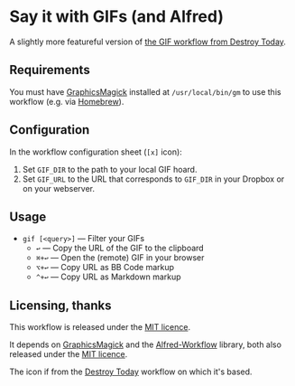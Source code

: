 
Say it with GIFs (and Alfred)
=============================


A slightly more featureful version of [the GIF workflow from Destroy Today][orig].


Requirements
------------

You must have [GraphicsMagick][gm] installed at `/usr/local/bin/gm` to use this workflow (e.g. via [Homebrew][brew]).


Configuration
-------------

In the workflow configuration sheet (`[x]` icon):

1. Set `GIF_DIR` to the path to your local GIF hoard.
2. Set `GIF_URL` to the URL that corresponds to `GIF_DIR` in your Dropbox or on your webserver.


Usage
-----

- `gif [<query>]` — Filter your GIFs
	- `↩` — Copy the URL of the GIF to the clipboard
	- `⌘+↩` — Open the (remote) GIF in your browser
	- `⌥+↩` — Copy URL as BB Code markup
	- `^+↩` — Copy URL as Markdown markup


Licensing, thanks
-----------------

This workflow is released under the [MIT licence][mit].

It depends on [GraphicsMagick][gm] and the [Alfred-Workflow][aw] library, both also released under the [MIT licence][mit].

The icon if from the [Destroy Today][orig] workflow on which it's based.


[brew]: http://brew.sh
[gm]: http://www.graphicsmagick.org
[mit]: https://opensource.org/licenses/MIT
[orig]: http://destroytoday.com/writings/gif-workflow/
[aw]: http://www.deanishe.net/alfred-workflow/